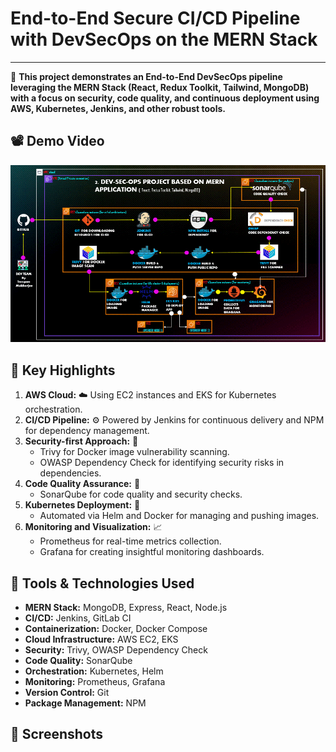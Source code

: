 # End-to-End Secure CI/CD Pipeline with DevSecOps on the MERN Stack
---

🚀 **This project demonstrates an End-to-End DevSecOps pipeline leveraging the MERN Stack (React, Redux Toolkit, Tailwind, MongoDB) with a focus on security, code quality, and continuous deployment using AWS, Kubernetes, Jenkins, and other robust tools.**

## 📽️ Demo Video
![Ecommerce-presentation](https://github.com/Subhabrata2468/Ecommerce-project-2/blob/master/Ecommerce-presentation.gif)

## 🌟 Key Highlights

1. **AWS Cloud:** ☁️ Using EC2 instances and EKS for Kubernetes orchestration.
2. **CI/CD Pipeline:** ⚙️ Powered by Jenkins for continuous delivery and NPM for dependency management.
3. **Security-first Approach:** 🔐
   - Trivy for Docker image vulnerability scanning.
   - OWASP Dependency Check for identifying security risks in dependencies.
4. **Code Quality Assurance:** 🧪
   - SonarQube for code quality and security checks.
5. **Kubernetes Deployment:** 🚢
   - Automated via Helm and Docker for managing and pushing images.
6. **Monitoring and Visualization:** 📈
   - Prometheus for real-time metrics collection.
   - Grafana for creating insightful monitoring dashboards.

## 🔧 Tools & Technologies Used

- **MERN Stack:** MongoDB, Express, React, Node.js
- **CI/CD:** Jenkins, GitLab CI
- **Containerization:** Docker, Docker Compose
- **Cloud Infrastructure:** AWS EC2, EKS
- **Security:** Trivy, OWASP Dependency Check
- **Code Quality:** SonarQube
- **Orchestration:** Kubernetes, Helm
- **Monitoring:** Prometheus, Grafana
- **Version Control:** Git
- **Package Management:** NPM

## 📸  Screenshots



